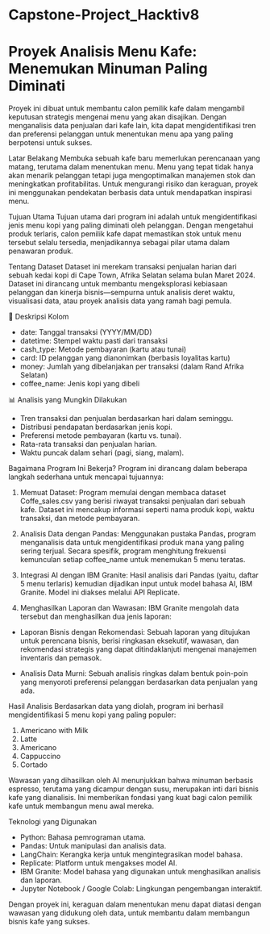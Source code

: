# Capstone-Project_Hacktiv8

# Proyek Analisis Menu Kafe: Menemukan Minuman Paling Diminati

Proyek ini dibuat untuk membantu calon pemilik kafe dalam mengambil keputusan strategis mengenai menu yang akan disajikan. Dengan menganalisis data penjualan dari kafe lain, kita dapat mengidentifikasi tren dan preferensi pelanggan untuk menentukan menu apa yang paling berpotensi untuk sukses.

Latar Belakang
Membuka sebuah kafe baru memerlukan perencanaan yang matang, terutama dalam menentukan menu. Menu yang tepat tidak hanya akan menarik pelanggan tetapi juga mengoptimalkan manajemen stok dan meningkatkan profitabilitas. Untuk mengurangi risiko dan keraguan, proyek ini menggunakan pendekatan berbasis data untuk mendapatkan inspirasi menu.

Tujuan Utama
Tujuan utama dari program ini adalah untuk mengidentifikasi jenis menu kopi yang paling diminati oleh pelanggan. Dengan mengetahui produk terlaris, calon pemilik kafe dapat memastikan stok untuk menu tersebut selalu tersedia, menjadikannya sebagai pilar utama dalam penawaran produk.

Tentang Dataset
Dataset ini merekam transaksi penjualan harian dari sebuah kedai kopi di Cape Town, Afrika Selatan selama bulan Maret 2024. Dataset ini dirancang untuk membantu mengeksplorasi kebiasaan pelanggan dan kinerja bisnis—sempurna untuk analisis deret waktu, visualisasi data, atau proyek analisis data yang ramah bagi pemula.

🧰 Deskripsi Kolom
- date: Tanggal transaksi (YYYY/MM/DD)
- datetime: Stempel waktu pasti dari transaksi
- cash_type: Metode pembayaran (kartu atau tunai)
- card: ID pelanggan yang dianonimkan (berbasis loyalitas kartu)
- money: Jumlah yang dibelanjakan per transaksi (dalam Rand Afrika Selatan)
- coffee_name: Jenis kopi yang dibeli

📊 Analisis yang Mungkin Dilakukan
- Tren transaksi dan penjualan berdasarkan hari dalam seminggu.
- Distribusi pendapatan berdasarkan jenis kopi.
- Preferensi metode pembayaran (kartu vs. tunai).
- Rata-rata transaksi dan penjualan harian.
- Waktu puncak dalam sehari (pagi, siang, malam).

Bagaimana Program Ini Bekerja?
Program ini dirancang dalam beberapa langkah sederhana untuk mencapai tujuannya:

1. Memuat Dataset: Program memulai dengan membaca dataset Coffe_sales.csv yang berisi riwayat transaksi penjualan dari sebuah kafe. Dataset ini mencakup informasi seperti nama produk kopi, waktu transaksi, dan metode pembayaran.

2. Analisis Data dengan Pandas: Menggunakan pustaka Pandas, program menganalisis data untuk mengidentifikasi produk mana yang paling sering terjual. Secara spesifik, program menghitung frekuensi kemunculan setiap coffee_name untuk menemukan 5 menu teratas.

3. Integrasi AI dengan IBM Granite: Hasil analisis dari Pandas (yaitu, daftar 5 menu terlaris) kemudian dijadikan input untuk model bahasa AI, IBM Granite. Model ini diakses melalui API Replicate.

4. Menghasilkan Laporan dan Wawasan: IBM Granite mengolah data tersebut dan menghasilkan dua jenis laporan:

- Laporan Bisnis dengan Rekomendasi: Sebuah laporan yang ditujukan untuk perencana bisnis, berisi ringkasan eksekutif, wawasan, dan rekomendasi strategis yang dapat ditindaklanjuti mengenai manajemen inventaris dan pemasok.

- Analisis Data Murni: Sebuah analisis ringkas dalam bentuk poin-poin yang menyoroti preferensi pelanggan berdasarkan data penjualan yang ada.

Hasil Analisis
Berdasarkan data yang diolah, program ini berhasil mengidentifikasi 5 menu kopi yang paling populer:

1. Americano with Milk
2. Latte
3. Americano
4. Cappuccino
5. Cortado

Wawasan yang dihasilkan oleh AI menunjukkan bahwa minuman berbasis espresso, terutama yang dicampur dengan susu, merupakan inti dari bisnis kafe yang dianalisis. Ini memberikan fondasi yang kuat bagi calon pemilik kafe untuk membangun menu awal mereka.

Teknologi yang Digunakan
- Python: Bahasa pemrograman utama.
- Pandas: Untuk manipulasi dan analisis data.
- LangChain: Kerangka kerja untuk mengintegrasikan model bahasa.
- Replicate: Platform untuk mengakses model AI.
- IBM Granite: Model bahasa yang digunakan untuk menghasilkan analisis dan laporan.
- Jupyter Notebook / Google Colab: Lingkungan pengembangan interaktif.

Dengan proyek ini, keraguan dalam menentukan menu dapat diatasi dengan wawasan yang didukung oleh data, untuk membantu dalam membangun bisnis kafe yang sukses.
